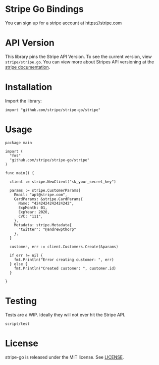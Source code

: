 # Stripe Go Bindings

You can sign up for a stripe account at https://stripe.com

API Version
===========

This library pins the Stripe API Version. To see the current version, view
`stripe/stripe.go`. You can view more about Stripes API versioning at the
[stripe documentation](https://stripe.com/docs/api#versioning).

Installation
============

Import the library:

    import "github.com/stripe/stripe-go/stripe"


Usage
=====

    package main

    import (
      "fmt"
      "github.com/stripe/stripe-go/stripe"
    )

    func main() {

      client := stripe.NewClient("sk_your_secret_key")

      params := stripe.CustomerParams{
        Email: "apt@stripe.com",
        CardParams: &stripe.CardParams{
          Name: "4242424242424242",
          ExpMonth: 01,
          ExpYear: 2020,
          CVC: "111",
        },
        Metadata: stripe.Metadata{
          "twitter": "@andrewpthorp"
        },
      }

      customer, err := client.Customers.Create(&params)

      if err != nil {
        fmt.Println("Error creating customer: ", err)
      } else {
        fmt.Println("Created customer: ", customer.id)
      }

    }


Testing
=======

Tests are a WIP. Ideally they will not ever hit the Stripe API.

    script/test

License
=======

stripe-go is released under the MIT license. See
[LICENSE](https://github.com/stripe/stripe-go/blob/master/LICENSE).
